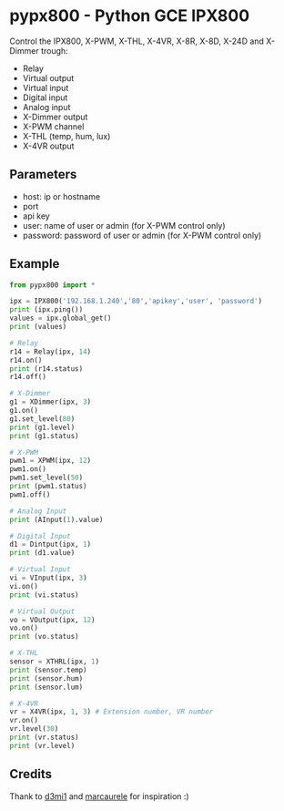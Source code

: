 # pypx800 - Python GCE IPX800

Control the IPX800, X-PWM, X-THL, X-4VR, X-8R, X-8D, X-24D and X-Dimmer trough:

- Relay
- Virtual output
- Virtual input
- Digital input
- Analog input
- X-Dimmer output
- X-PWM channel
- X-THL (temp, hum, lux)
- X-4VR output

## Parameters

- host: ip or hostname
- port
- api key
- user: name of user or admin (for X-PWM control only)
- password: password of user or admin (for X-PWM control only)

## Example

```python
from pypx800 import *

ipx = IPX800('192.168.1.240','80','apikey','user', 'password')
print (ipx.ping())
values = ipx.global_get()
print (values)

# Relay
r14 = Relay(ipx, 14)
r14.on()
print (r14.status)
r14.off()

# X-Dimmer
g1 = XDimmer(ipx, 3)
g1.on()
g1.set_level(80)
print (g1.level)
print (g1.status)

# X-PWM
pwm1 = XPWM(ipx, 12)
pwm1.on()
pwm1.set_level(50)
print (pwm1.status)
pwm1.off()

# Analog Input
print (AInput(1).value)

# Digital Input
d1 = Dintput(ipx, 1)
print (d1.value)

# Virtual Input
vi = VInput(ipx, 3)
vi.on()
print (vi.status)

# Virtual Output
vo = VOutput(ipx, 12)
vo.on()
print (vo.status)

# X-THL
sensor = XTHRL(ipx, 1)
print (sensor.temp)
print (sensor.hum)
print (sensor.lum)

# X-4VR
vr = X4VR(ipx, 1, 3) # Extension number, VR number
vr.on()
vr.level(30)
print (vr.status)
print (vr.level)
```

## Credits

Thank to [d3mi1](https://github.com/d4mi1/python-ipx800) and [marcaurele](https://github.com/marcaurele/gce-ipx800) for inspiration :)
